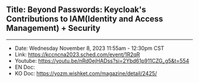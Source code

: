 
## Title: Beyond Passwords: Keycloak's Contributions to IAM(Identity and Access Management) + Security
---
- Date: Wednesday November 8, 2023 11:55am - 12:30pm CST
- Link: https://kccncna2023.sched.com/event/1R2qR
- Youtube: https://youtu.be/nRd0ejHADss?si=2Ybd61p911CZG_g5&t=554
- EN Doc: 
- KO Doc: https://yozm.wishket.com/magazine/detail/2425/

